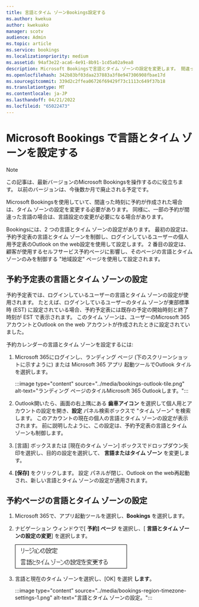 ```yaml
---
title: 言語とタイム ゾーンBookings設定する
ms.author: kwekua
author: kwekuako
manager: scotv
audience: Admin
ms.topic: article
ms.service: bookings
ms.localizationpriority: medium
ms.assetid: 94af3e22-aca6-4e91-8b91-1cd5a02a9ea8
description: Microsoft Bookingsで言語とタイム ゾーンの設定を変更します。 間違った時刻に予約が作成された場合、間違ったタイム ゾーンにBookingsが設定されている可能性があります。
ms.openlocfilehash: 342b83bf03daa237883a3f8e947306908fbae17d
ms.sourcegitcommit: 339d2c2ffea06726f69429f73c1113c649f37b18
ms.translationtype: MT
ms.contentlocale: ja-JP
ms.lasthandoff: 04/21/2022
ms.locfileid: "65022473"
---
```

# <a name="set-language-and-time-zones-in-microsoft-bookings"></a>Microsoft Bookings で言語とタイム ゾーンを設定する

> [!NOTE]
> この記事は、最新バージョンのMicrosoft Bookingsを操作するのに役立ちます。 以前のバージョンは、今後数か月で廃止される予定です。

Microsoft Bookingsを使用していて、間違った時刻に予約が作成された場合は、タイム ゾーンの設定を変更する必要があります。 同様に、一部の予約が間違った言語の場合は、言語設定の変更が必要になる場合があります。

Bookingsには、2 つの言語とタイム ゾーンの設定があります。 最初の設定は、予約予定表の言語とタイム ゾーンを制御し、ログインしているユーザーの個人用予定表のOutlook on the web設定を使用して設定します。 2 番目の設定は、顧客が使用するセルフサービス予約ページに影響し、そのページの言語とタイム ゾーンのみを制御する "地域設定" ページを使用して設定されます。

## <a name="setting-language-and-time-zone-for-a-booking-calendar"></a>予約予定表の言語とタイム ゾーンの設定

予約予定表では、ログインしているユーザーの言語とタイム ゾーンの設定が使用されます。 たとえば、ログインしているユーザーのタイム ゾーンが東部標準時 (EST) に設定されている場合、予約予定表には既存の予定の開始時刻と終了時刻が EST で表示されます。 このタイム ゾーンは、ユーザーのMicrosoft 365アカウントとOutlook on the web アカウントが作成されたときに設定されていました。

予約カレンダーの言語とタイム ゾーンを設定するには:

1. Microsoft 365にログインし、ランディング ページ (下のスクリーンショットに示すように) または Microsoft 365 アプリ 起動ツールでOutlook タイルを選択します。

   :::image type="content" source="../media/bookings-outlook-tile.png" alt-text="ランディング ページのタイルMicrosoft 365 Outlookします。":::

1. Outlook開いたら、画面の右上隅にある **歯車アイコン** を選択して個人用とアカウントの設定を開き、**設定** パネル検索ボックスで "タイム ゾーン" を検索します。 このアカウントの現在の個人の言語とタイム ゾーンの設定が表示されます。 前に説明したように、この設定は、予約予定表の言語とタイム ゾーンも制御します。

1. [言語] ボックスまたは [現在のタイム ゾーン] ボックスでドロップダウン矢印を選択し、目的の設定を選択して、 **言語またはタイム ゾーン** を変更します。

1. **[保存]** をクリックします。 設定 パネルが閉じ、Outlook on the web再起動され、新しい言語とタイム ゾーンの設定が適用されます。

## <a name="setting-the-language-and-time-zone-for-the-booking-page"></a>予約ページの言語とタイム ゾーンの設定

1. Microsoft 365で、アプリ起動ツールを選択し、**Bookings** を選択します。

1. ナビゲーション ウィンドウで[ **予約] ページ** を選択し、[ **言語とタイム ゾーンの設定の変更**] を選択します。

   ![スクリーンショット: 言語とタイム ゾーンの設定を変更するリンク。](../media/bookings-region-language-timezone-settings.png)

1. 言語と現在のタイム ゾーンを選択し、[OK] を選択 **します**。

   :::image type="content" source="../media/bookings-region-timezone-settings-1.png" alt-text="言語とタイム ゾーンの設定。":::